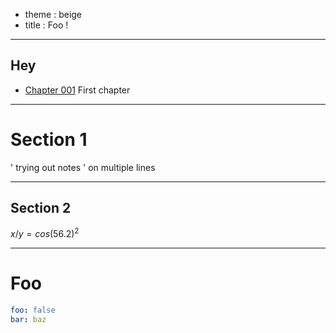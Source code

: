 - theme : beige
- title : Foo !

***

## Hey

- [Chapter 001](chapter_001.html) First chapter

---

# Section 1
' trying out notes
' on multiple lines

***

## Section 2

$x / y = cos(56.2)^2$

---

# Foo

```yaml
foo: false
bar: baz
```